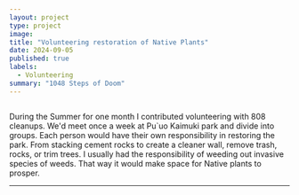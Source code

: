 ```yaml
---
layout: project
type: project
image: 
title: "Volunteering restoration of Native Plants"
date: 2024-09-05
published: true
labels:
  - Volunteering
summary: "1048 Steps of Doom"
---
```


<img class="">

During the Summer for one month I contributed volunteering with 808 cleanups. 
We'd meet once a week at Pu`uo Kaimuki park and divide into groups. Each person would have their own responsibility in restoring the park. From stacking cement rocks to create a cleaner wall, remove trash, rocks, or trim trees. I usually had the responsibility of weeding out invasive species of weeds. That way it would make space for Native plants to prosper. 
<hr>

<pre>


